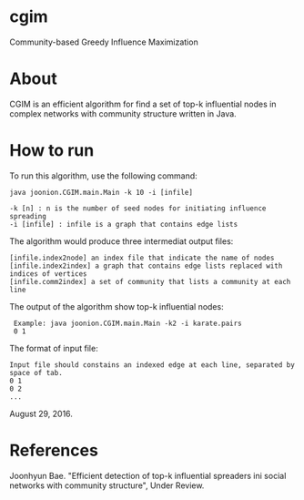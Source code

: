 # cgim
Community-based Greedy Influence Maximization

# About

CGIM is an efficient algorithm for find a set of top-k influential nodes
in complex networks with community structure written in Java. 

# How to run

To run this algorithm, use the following command: 

    java joonion.CGIM.main.Main -k 10 -i [infile]

    -k [n] : n is the number of seed nodes for initiating influence spreading
    -i [infile] : infile is a graph that contains edge lists

The algorithm would produce three intermediat output files:
    
    [infile.index2node] an index file that indicate the name of nodes
    [infile.index2index] a graph that contains edge lists replaced with indices of vertices
    [infile.comm2index] a set of community that lists a community at each line

The output of the algorithm show top-k influential nodes:

     Example: java joonion.CGIM.main.Main -k2 -i karate.pairs
     0 1
     
The format of input file:

    Input file should constains an indexed edge at each line, separated by space of tab.
    0 1
    0 2
    ...
    
August 29,  2016. 

# References 

Joonhyun Bae. "Efficient detection of top-k influential spreaders ini social networks 
with community structure", Under Review.
